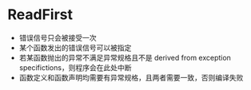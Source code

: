 # ReadFirst

- 错误信号只会被接受一次
- 某个函数发出的错误信号可以被指定
- 若某函数抛出的异常不满足异常规格且不是 derived from exception specifictions，则程序会在此处中断
- 函数定义和函数声明均需要有异常规格，且两者需要一致，否则编译失败
